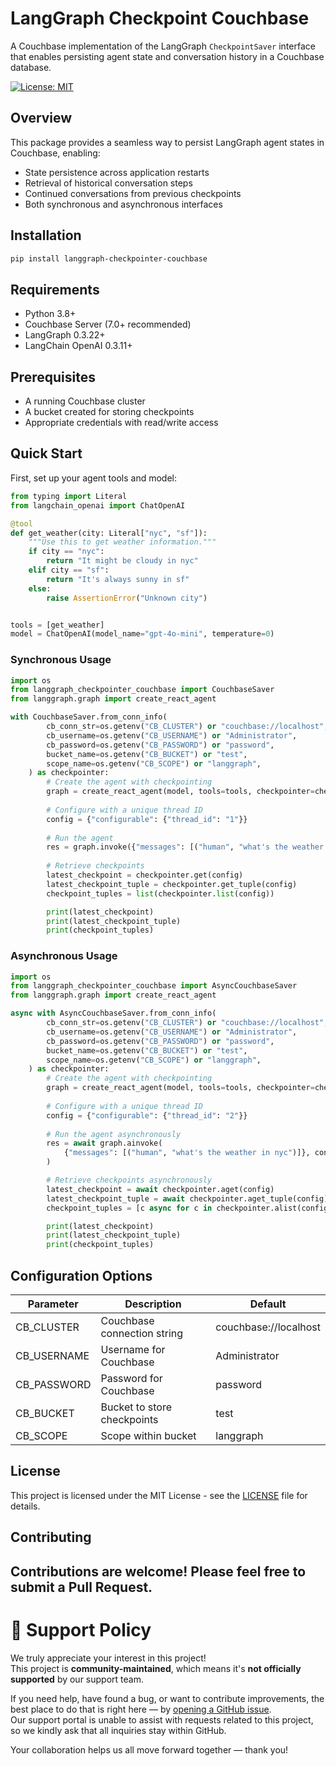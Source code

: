 # LangGraph Checkpoint Couchbase

A Couchbase implementation of the LangGraph `CheckpointSaver` interface that enables persisting agent state and conversation history in a Couchbase database.

[![License: MIT](https://img.shields.io/badge/License-MIT-yellow.svg)](https://opensource.org/licenses/MIT)

## Overview

This package provides a seamless way to persist LangGraph agent states in Couchbase, enabling:
- State persistence across application restarts
- Retrieval of historical conversation steps
- Continued conversations from previous checkpoints
- Both synchronous and asynchronous interfaces

## Installation

```bash
pip install langgraph-checkpointer-couchbase
```

## Requirements

- Python 3.8+
- Couchbase Server (7.0+ recommended)
- LangGraph 0.3.22+
- LangChain OpenAI 0.3.11+

## Prerequisites

- A running Couchbase cluster
- A bucket created for storing checkpoints
- Appropriate credentials with read/write access

## Quick Start

First, set up your agent tools and model:

```python
from typing import Literal
from langchain_openai import ChatOpenAI

@tool
def get_weather(city: Literal["nyc", "sf"]):
    """Use this to get weather information."""
    if city == "nyc":
        return "It might be cloudy in nyc"
    elif city == "sf":
        return "It's always sunny in sf"
    else:
        raise AssertionError("Unknown city")


tools = [get_weather]
model = ChatOpenAI(model_name="gpt-4o-mini", temperature=0)
```

### Synchronous Usage

```python
import os
from langgraph_checkpointer_couchbase import CouchbaseSaver
from langgraph.graph import create_react_agent

with CouchbaseSaver.from_conn_info(
        cb_conn_str=os.getenv("CB_CLUSTER") or "couchbase://localhost",
        cb_username=os.getenv("CB_USERNAME") or "Administrator",
        cb_password=os.getenv("CB_PASSWORD") or "password",
        bucket_name=os.getenv("CB_BUCKET") or "test",
        scope_name=os.getenv("CB_SCOPE") or "langgraph",
    ) as checkpointer:
        # Create the agent with checkpointing
        graph = create_react_agent(model, tools=tools, checkpointer=checkpointer)
        
        # Configure with a unique thread ID
        config = {"configurable": {"thread_id": "1"}}
        
        # Run the agent
        res = graph.invoke({"messages": [("human", "what's the weather in sf")]}, config)
        
        # Retrieve checkpoints
        latest_checkpoint = checkpointer.get(config)
        latest_checkpoint_tuple = checkpointer.get_tuple(config)
        checkpoint_tuples = list(checkpointer.list(config))

        print(latest_checkpoint)
        print(latest_checkpoint_tuple)
        print(checkpoint_tuples)
```

### Asynchronous Usage

```python
import os
from langgraph_checkpointer_couchbase import AsyncCouchbaseSaver
from langgraph.graph import create_react_agent

async with AsyncCouchbaseSaver.from_conn_info(
        cb_conn_str=os.getenv("CB_CLUSTER") or "couchbase://localhost",
        cb_username=os.getenv("CB_USERNAME") or "Administrator",
        cb_password=os.getenv("CB_PASSWORD") or "password",
        bucket_name=os.getenv("CB_BUCKET") or "test",
        scope_name=os.getenv("CB_SCOPE") or "langgraph",
    ) as checkpointer:
        # Create the agent with checkpointing
        graph = create_react_agent(model, tools=tools, checkpointer=checkpointer)
        
        # Configure with a unique thread ID
        config = {"configurable": {"thread_id": "2"}}
        
        # Run the agent asynchronously
        res = await graph.ainvoke(
            {"messages": [("human", "what's the weather in nyc")]}, config
        )

        # Retrieve checkpoints asynchronously
        latest_checkpoint = await checkpointer.aget(config)
        latest_checkpoint_tuple = await checkpointer.aget_tuple(config)
        checkpoint_tuples = [c async for c in checkpointer.alist(config)]

        print(latest_checkpoint)
        print(latest_checkpoint_tuple)
        print(checkpoint_tuples)
```

## Configuration Options

| Parameter | Description | Default |
|-----------|-------------|---------|
| CB_CLUSTER | Couchbase connection string | couchbase://localhost |
| CB_USERNAME | Username for Couchbase | Administrator |
| CB_PASSWORD | Password for Couchbase | password |
| CB_BUCKET | Bucket to store checkpoints | test |
| CB_SCOPE | Scope within bucket | langgraph |

## License

This project is licensed under the MIT License - see the [LICENSE](LICENSE) file for details.

## Contributing

Contributions are welcome! Please feel free to submit a Pull Request.
---

# 📢 Support Policy

We truly appreciate your interest in this project!  
This project is **community-maintained**, which means it's **not officially supported** by our support team.

If you need help, have found a bug, or want to contribute improvements, the best place to do that is right here — by [opening a GitHub issue](https://github.com/Couchbase-Ecosystem/langgraph-checkpointer-couchbase/issues).  
Our support portal is unable to assist with requests related to this project, so we kindly ask that all inquiries stay within GitHub.

Your collaboration helps us all move forward together — thank you!
